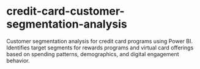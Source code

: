 # credit-card-customer-segmentation-analysis
Customer segmentation analysis for credit card programs using Power BI. Identifies target segments for rewards programs and virtual card offerings based on spending patterns, demographics, and digital engagement behavior.
